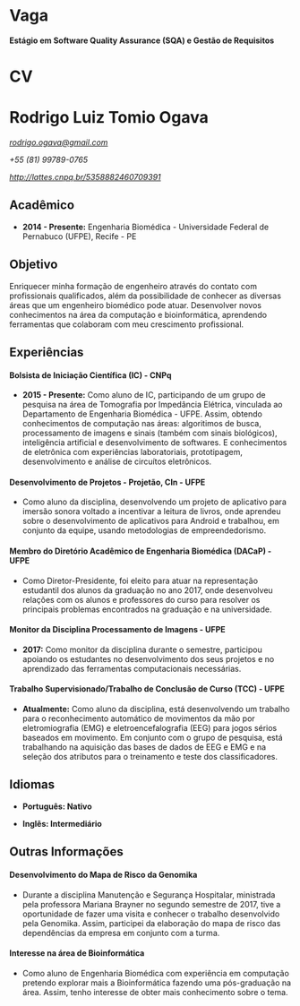 Vaga
====

**Estágio em Software Quality Assurance (SQA) e Gestão de Requisitos**


CV
==

# Rodrigo Luiz Tomio Ogava

*rodrigo.ogava@gmail.com*

*+55 (81) 99789-0765*

*http://lattes.cnpq.br/5358882460709391*

## Acadêmico

* **2014 - Presente:** Engenharia Biomédica - Universidade Federal de Pernabuco (UFPE), Recife - PE

## Objetivo

Enriquecer minha formação de engenheiro através do contato com profissionais qualificados, além da possibilidade de conhecer as diversas áreas que um engenheiro biomédico pode atuar. Desenvolver novos conhecimentos na área da computação e bioinformática, aprendendo ferramentas que colaboram com meu crescimento profissional.

## Experiências

#### Bolsista de Iniciação Científica (IC) - CNPq

* **2015 - Presente:** Como aluno de IC, participando de um grupo de pesquisa na área de Tomografia por Impedância Elétrica, vinculada ao Departamento de Engenharia Biomédica - UFPE. Assim, obtendo conhecimentos de computação nas áreas: algoritimos de busca, processamento de imagens e sinais (também com sinais biológicos), inteligência artificial e desenvolvimento de softwares. E conhecimentos de eletrônica com experiências laboratoriais, prototipagem, desenvolvimento e análise de circuítos eletrônicos.

#### Desenvolvimento de Projetos - Projetão, CIn - UFPE

* Como aluno da disciplina, desenvolvendo um projeto de aplicativo para imersão sonora voltado a incentivar a leitura de livros, onde aprendeu sobre o desenvolvimento de aplicativos para Android e trabalhou, em conjunto da equipe, usando metodologias de empreendedorismo.

#### Membro do Diretório Acadêmico de Engenharia Biomédica (DACaP) - UFPE

* Como Diretor-Presidente, foi eleito para atuar na representação estudantil dos alunos da graduação no ano 2017, onde desenvolveu relações com os alunos e professores do curso para resolver os principais problemas encontrados na graduação e na universidade.

#### Monitor da Disciplina Processamento de Imagens - UFPE

* **2017:** Como monitor da disciplina durante o semestre, participou apoiando os estudantes no desenvolvimento dos seus projetos e no aprendizado das ferramentas computacionais necessárias.

#### Trabalho Supervisionado/Trabalho de Conclusão de Curso (TCC) - UFPE

* **Atualmente:** Como aluno da disciplina, está desenvolvendo um trabalho para o reconhecimento automático de movimentos da mão por eletromiografia (EMG) e eletroencefalografia (EEG) para jogos sérios baseados em movimento. Em conjunto com o grupo de pesquisa, está trabalhando na aquisição das bases de dados de EEG e EMG e na seleção dos atributos para o treinamento e teste dos classificadores.

## Idiomas

* **Português: Nativo**

* **Inglês: Intermediário**

## Outras Informações

#### Desenvolvimento do Mapa de Risco da Genomika

* Durante a disciplina Manutenção e Segurança Hospitalar, ministrada pela professora Mariana Brayner no segundo semestre de 2017, tive a oportunidade de fazer uma visita e conhecer o trabalho desenvolvido pela Genomika. Assim, participei da elaboração do mapa de risco das dependências da empresa em conjunto com a turma.

#### Interesse na área de Bioinformática

* Como aluno de Engenharia Biomédica com experiência em computação pretendo explorar mais a Bioinformática fazendo uma pós-graduação na área. Assim, tenho interesse de obter mais conhecimento sobre o tema.
